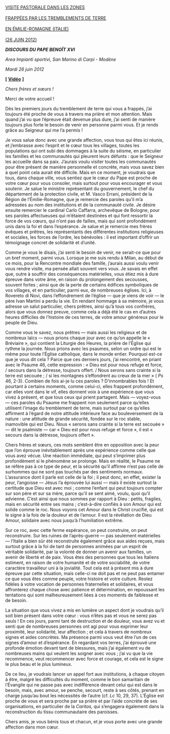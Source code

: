 [VISITE PASTORALE DANS LES ZONES \
\
FRAPPÉES PAR LES TREMBLEMENTS DE TERRE\
\
EN ÉMILIE-ROMAGNE (ITALIE) \
\
(26 JUIN 2012)](/content/benedict-xvi/it/travels/2012/index_emilia-romagna.html)

***DISCOURS DU PAPE BENOÎT XVI***

*Area Impianti sportivi, San Marino di Carpi - Modène*

*Mardi 26 juin 2012*

**[** **[Vidéo](http://player.rv.va/vaticanplayer.asp?language=it&tic=VA_85KD8R31)** **]**

*Chers frères et sœurs !*

Merci de votre accueil !

Dès les premiers jours du tremblement de terre qui vous a frappés, j’ai toujours été proche de vous à travers ma prière et mon attention. Mais quand j’ai vu que l’épreuve était devenue plus dure, j’ai senti de manière toujours plus forte le besoin de venir en personne parmi vous. Et je rends grâce au Seigneur qui me l’a permis !

Je vous salue donc avec une grande affection, vous tous qui êtes ici réunis, et j’embrasse avec l’esprit et le cœur tous les villages, toutes les populations qui ont subi des dommages à la suite du séisme, en particulier les familles et les communautés qui pleurent leurs défunts : que le Seigneur les accueille dans sa paix. J’aurais voulu visiter toutes les communautés pour être présent de manière personnelle et concrète, mais vous savez bien à quel point cela aurait été difficile. Mais en ce moment, je voudrais que tous, dans chaque ville, vous sentiez que le cœur du Pape est proche de votre cœur pour vous consoler, mais surtout pour vous encourager et vous soutenir. Je salue le ministre représentant du gouvernement, le chef du département de la protection civile, et M. Vasco Errani, président de la Région de l’Émilie-Romagne, que je remercie des paroles qu’il m’a adressées au nom des institutions et de la communauté civile. Je désire ensuite remercier le cardinal Carlo Caffarra, archevêque de Bologne, pour ses paroles affectueuses qui m’étaient destinées et qui font ressortir la force de vos cœurs, qui n’ont pas de failles, mais qui sont profondément unis dans la foi et dans l’espérance. Je salue et je remercie mes frères évêques et prêtres, les représentants des différentes institutions religieuses et sociales, les forces de l’ordre, les bénévoles : il est important d’offrir un témoignage concret de solidarité et d’unité.

Comme je vous le disais, j’ai senti le besoin de venir, ne serait-ce que pour un bref moment, parmi vous. Lorsque je me suis rendu à Milan, au début de ce mois, pour la Rencontre mondiale des famille, j’aurais aussi voulu venir vous rendre visite, ma pensée allait souvent vers vous. Je savais en effet que, outre à souffrir des conséquences matérielles, vous étiez mis à dure épreuve dans votre âme, en raison du prolongement des secousses, souvent fortes ; ainsi que de la perte de certains édifices symboliques de vos villages, et en particulier, parmi eux, de nombreuses églises. Ici, à Rovereto di Novi, dans l’effondrement de l’église — que je viens de voir — le père Ivan Martini a perdu la vie. En rendant hommage à sa mémoire, je vous adresse un salut particulier, chers prêtres, ainsi qu’à tous vos confrères, alors que vous donnez preuve, comme cela a déjà été le cas en d’autres heures difficiles de l’histoire de ces terres, de votre amour généreux pour le peuple de Dieu.

Comme vous le savez, nous prêtres — mais aussi les religieux et de nombreux laïcs — nous prions chaque jour avec ce qu’on appelle le « Bréviaire », qui contient la Liturgie des Heures, la prière de l’Église qui rythme la journée. Nous prions avec les psaumes, selon un ordre qui est le même pour toute l’Église catholique, dans le monde entier. Pourquoi est-ce que je vous dit cela ? Parce que ces derniers jours, j’ai rencontré, en priant avec le Psaume 46, cette expression : « Dieu est pour nous refuge et force, / secours dans la détresse, toujours offert. / Nous serons sans crainte si la terre est secouée ; / si les montagnes s’effondrent au creux de la mer » ( *Ps* 46, 2-3). Combien de fois ai-je lu ces paroles ? D’innombrables fois ! Et pourtant à certains moments, comme celui-ci, elles frappent profondément, car elles vont dans le vif, elles donnent voix à une expérience que vous vivez à présent, et que tous ceux qui prient partagent. Mais — voyez-vous — ces paroles du Psaume me frappent non seulement parce qu’elles utilisent l’image du tremblement de terre, mais surtout par ce qu’elles affirment à l’égard de notre attitude intérieure face au bouleversement de la nature : une attitude de grande sécurité, fondée sur le roc stable, inamovible qui est Dieu. Nous « serons sans crainte si la terre est secouée » — dit le psalmiste — car « Dieu est pour nous refuge et force », il est « secours dans la détresse, toujours offert ».

Chers frères et sœurs, ces mots semblent être en opposition avec la peur que l’on éprouve inévitablement après une expérience comme celle que vous avez vécue. Une réaction immédiate, qui peut s’imprimer plus profondément si le phénomène se prolonge. Mais en réalité, le Psaume ne se réfère pas à ce type de peur, et la sécurité qu’il affirme n’est pas celle de surhommes qui ne sont pas touchés par des sentiments normaux. L’assurance dont il parle est celle de la foi ; il peut donc, en effet, exister la peur, l’angoisse — Jésus l’a éprouvée lui aussi — mais il existe surtout la certitude que Dieu est avec moi ; comme l’enfant qui peut toujours compter sur son père et sur sa mère, parce qu’il se sent aimé, voulu, quoi qu’il advienne. C’est ainsi que nous sommes par rapport à Dieu : petits, fragiles, mais en sécurité entre ses mains ; c’est-à-dire confiés à son Amour qui est solide comme le roc. Nous voyons cet Amour dans le Christ crucifié, qui est le signe à la fois de la douleur et de l’amour. Il est la révélation de Dieu Amour, solidaire avec nous jusqu’à l’humiliation extrême.

Sur ce roc, avec cette ferme espérance, on peut construire, on peut reconstruire. Sur les ruines de l’après-guerre — pas seulement matérielles — l’Italie a bien sûr été reconstruite également grâce aux aides reçues, mais surtout grâce à la foi de tant de personnes animées par un esprit de véritable solidarité, par la volonté de donner un avenir aux familles, un avenir de liberté et de paix. Vous êtes des personnes que tous les Italiens estiment, en raison de votre humanité et de votre sociabilité, de votre caractère travailleur uni à la jovialité. Tout cela est à présent mis à dure épreuve par cette situation, mais celle-ci ne doit pas et ne peut pas entamer ce que vous êtes comme peuple, votre histoire et votre culture. Restez fidèles à votre vocation de personnes fraternelles et solidaires, et vous affronterez chaque chose avec patience et détermination, en repoussant les tentations qui sont malheureusement liées à ces moments de faiblesse et de besoin.

La situation que vous vivez a mis en lumière un aspect dont je voudrais qu’il soit bien présent dans votre cœur : vous n’êtes pas et vous ne serez pas seuls ! En ces jours, parmi tant de destruction et de douleur, vous avez vu et senti que de nombreuses personnes ont agi pour vous exprimer leur proximité, leur solidarité, leur affection ; et cela à travers de nombreux signes et aides concrètes. Ma présence parmi vous veut être l’un de ces signes d’amour et d’espérance. En regardant vos terres, j’ai éprouvé une profonde émotion devant tant de blessures, mais j’ai également vu de nombreuses mains qui veulent les soigner avec vous ; j’ai vu que la vie recommence, veut recommencer avec force et courage, et cela est le signe le plus beau et le plus lumineux.

De ce lieu, je voudrais lancer un appel fort aux institutions, à chaque citoyen à être, malgré les difficultés du moment, comme le bon samaritain de l’Évangile qui ne passe pas avec indifférence devant celui qui est dans le besoin, mais, avec amour, se penche, secourt, reste à ses côtés, prenant en charge jusqu’au bout les nécessités de l’autre (cf. *Lc* 10, 29, 37). L’Église est proche de vous et sera proche par sa prière et par l’aide concrète de ses organisations, en particulier de la *Caritas,* qui s’engagera également dans la reconstruction du tissu communautaire des paroisses.

Chers amis, je vous bénis tous et chacun, et je vous porte avec une grande affection dans mon cœur.